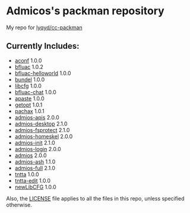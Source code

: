 # Admicos's packman repository
My repo for [lyqyd/cc-packman](https://github.com/lyqyd/cc-packman)

## Currently Includes:
* [aconf](http://www.computercraft.info/forums2/index.php?/topic/25456-libcfg-a-basic-configuration-api/) 1.0.0
* [bfluac](http://www.computercraft.info/forums2/index.php?/topic/27197-bfluac-convert-brainfuck-programs-to-lua/) 1.0.2
* [bfluac-helloworld](http://www.computercraft.info/forums2/index.php?/topic/27197-bfluac-convert-brainfuck-programs-to-lua/) 1.0.0
* [bundel](http://www.computercraft.info/forums2/index.php?/topic/26350-bundel-a-program-to-bundle-multiple-files-to-one-self-extracting-program) 1.0.0
* [libcfg](http://www.computercraft.info/forums2/index.php?/topic/25456-libcfg-a-basic-configuration-api/) 1.0.0
* [bfluac-chat](http://www.computercraft.info/forums2/index.php?/topic/27197-bfluac-convert-brainfuck-programs-to-lua/) 1.0.0
* [apaste](http://46.101.102.147:5000/) 1.0.0
* [getopt](http://www.computercraft.info/forums2/index.php?/topic/27355-getopt-easy-option-parsing/) 1.0.1
* [pachax](http://www.computercraft.info/forums2/index.php?/topic/25411-admios-rw/) 1.0.1
* [admios-apis](http://www.computercraft.info/forums2/index.php?/topic/25411-admios-rw/) 2.0.0
* [admios-desktop](http://www.computercraft.info/forums2/index.php?/topic/25411-admios-rw/) 2.1.0
* [admios-fsprotect](http://www.computercraft.info/forums2/index.php?/topic/25411-admios-rw/) 2.1.0
* [admios-homeskel](http://www.computercraft.info/forums2/index.php?/topic/25411-admios-rw/) 2.0.0
* [admios-init](http://www.computercraft.info/forums2/index.php?/topic/25411-admios-rw/) 2.1.0
* [admios-login](http://www.computercraft.info/forums2/index.php?/topic/25411-admios-rw/) 2.0.0
* [admios](http://www.computercraft.info/forums2/index.php?/topic/25411-admios-rw/) 2.0.0
* [admios-ash](http://www.computercraft.info/forums2/index.php?/topic/25411-admios-rw/) 1.1.0
* [admios-full](http://www.computercraft.info/forums2/index.php?/topic/25411-admios-rw/) 2.1.0
* [tntta](http://www.computercraft.info/forums2/index.php?/topic/25411-admios-rw/) 1.0.0
* [tntta-edit](http://www.computercraft.info/forums2/index.php?/topic/25411-admios-rw/) 1.0.0
* [newLibCFG](http://www.computercraft.info/forums2/index.php?/topic/27494-newlibcfg-basic-configuration-api/) 1.0.0

Also, the [LICENSE](/LICENSE) file applies to all the files in this repo, unless specified otherwise.
